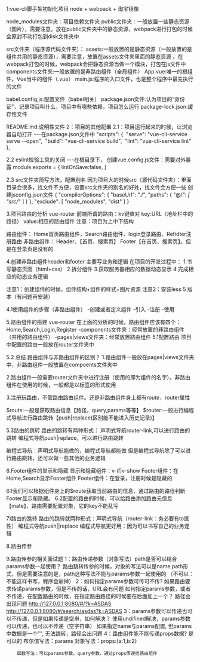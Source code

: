 1:vue-cli脚手架初始化项目
node + webpack + 淘宝镜像

node_modules文件夹：项目依赖文件夹
public文件夹：一般放置一些静态资源（图片），需要注意，放在public文件夹中的静态资源，webpack进行打包的时候
会原封不动打包到disk文件夹中

src文件夹（程序源代码文件夹）：
    assets:一般放置的是静态资源（一般放置的是组件共用的静态资源），需要注意，放置在assets文件夹里面的静态资源
        ，在webpack打包的时候，webpack会把静态资源当做一个模块，打包在js文件中
    components文件夹:一般放置的是非路由组件（全局组件）
    App.vue:唯一的根组件，Vue当中的组件（.vue）
    main.js:程序的入口文件，也是整个程序中最先执行的文件

babel.config,js:配置文件（babel相关）
package.json文件:认为项目的“身份证”，记录项目叫什么，项目中有哪些依赖，项目怎么运行
package-lock.json:缓存性文件

README.md:说明性文件
2：项目的其他配置
2.1：项目运行起来的时候，让浏览器自动打开
---在package.json文件中
​        "scripts": {
​         "serve": "vue-cli-service serve --open",
​          "build": "vue-cli-service build",
​          "lint": "vue-cli-service lint"
​        },


2.2 eslint检验工具的关闭
---在根目录下，
创建vue.config.js文件：需要对外暴露
module.exports = {
   lintOnSave:false,
}

2.3 src文件夹简写方法，配置别名
因为项目大的时候src（源代码文件夹）：里面目录会很多，找文件不方便，设置src文件夹的别名的好处，找文件会方便一些
创建jsconfig.json文件
{
    "compilerOptions": {
        "baseUrl": "./",
        "paths": {
            "@/*": [
                "src/*"
            ]
        }
    },
    "exclude": [
        "node_modules",
        "dist"
    ]
}

3.项目路由的分析
vue-router
前端所谓的路由：kv键值对
key:URL（地址栏中的路径）
value:相应的路由组件
注意：项目为上中下结构

路由组件：
Home首页路由组件，Search路由组件、login登录路由、Refidter注册路由
非路由组件：
Header、【首页、搜索页】
Footer【在首页、搜索页】。但是在登录页是没有的

4.创建非路由组件header和footer
主要写业务和逻辑
在项目的开发过程中：
1.书写静态页面（html+css）
2.拆分组件
3.获取服务器相应的数据动态显示
4.完成相应的动态业务逻辑

注意1：创建组件的时候，组件结构+组件的样式+图片资源
注意2：安装less 5 版本（有问题再安装）

4.1使用组件的步骤（非路由组件）
-创建或者定义组件
-引入
-注册
-使用

5.路由组件的搭建
vue-router
在上面的分析的时候，路由组件应该有四个：Home,Search,Login,Register
-components文件夹：经常放置的非路由组件（共用的路由组件）
-pages|views文件夹：经常放置路由组件
5.1配置路由 
项目中配置的路由一般放在router文件夹中

5.2
总结
路由组件与非路由组件的区别？
1.路由组件一般放在pages|views文件夹中，非路由组件一般放置在compoents文件夹中

2.路由组件一般需要router文件夹中进行注册（使用的即为组件的名字）。非路由组件在使用的时候，一般都是以标签的形式使用

3.注册玩路由，不管路由路由组件。还是非路由组件身上都有$route，$router属性


$route:一般是获取路由信息【路径，query,params等等】
$router:一般进行编程式导航进行路由跳转【push|replace(区别能不能进入历史记录)】

5.3路由的跳转
路由的跳转有两种形式：
声明式导航router-link,可以进行路由的跳转
编程式导航push|replace，可以进行路由跳转

编程式导航：声明式导航能做的，编程式导航都能做
但是编程式导航除了可以进行路由跳转，还可以做一些其他的业务逻辑

6.Footer组件的显示和隐藏
显示和隐藏组件：v-if|v-show
Footer组件：在Home,Search显示Footer组件
Footer组件：在登录，注册时候是隐藏的

6.1我们可以根据组件身上的$route获取当前路由的信息，通过路由的路径判断Footer显示和隐藏。
6.2配置的路由的时候，可以给路由添加路由元信息【mate】，路由需要配置对象，它的key不能乱写

7)路由的跳转
路由的跳转就两种形式：声明式导航（router-link：务必要有to属性）
                    编程式导航push||replace
编程式导航更好用：因为可以书写自己的业务逻辑

8.路由传参


9.路由传参的相关面试题
    1：路由传递参数（对象写法）path是否可以结合params参数一起使用？
        路由跳转传参的时候，对象的写法可以是name,path形式，但是需要注意的是，path这种写法不能与params参数一起使用的
        （不可以：不能这样书写，程序会崩掉）
    2：如何指定params参数可传可不传? 
        如果路由要求传递params参数，但是不传的话，URL会有问题
        如何指定params参数，或者不传递，在配置路由的时候，在指定路由路径的时候要在后面加上一个？
        路径会出现问题
        http://127.0.0.1:8080/#/?k=ASDAS
        http://127.0.0.1:8080/#/search/asdas?k=ASDAS
    3：params参数可以传递也可以不传递，但是如果传递是空串，如何解决？
        使用undifined解决，params参数可以传递，也可以不传递（空字符串）
        如果指定name与params配置, 但params中数据是一个"", 无法跳转，路径会出问题
    4：路由组件能不能传递props数据?
        是可以的
        布尔值写法：params
        对象写法：props:{a:1,b:2}

        函数写法：可以params参数，query参数，通过props传递给路由组件

